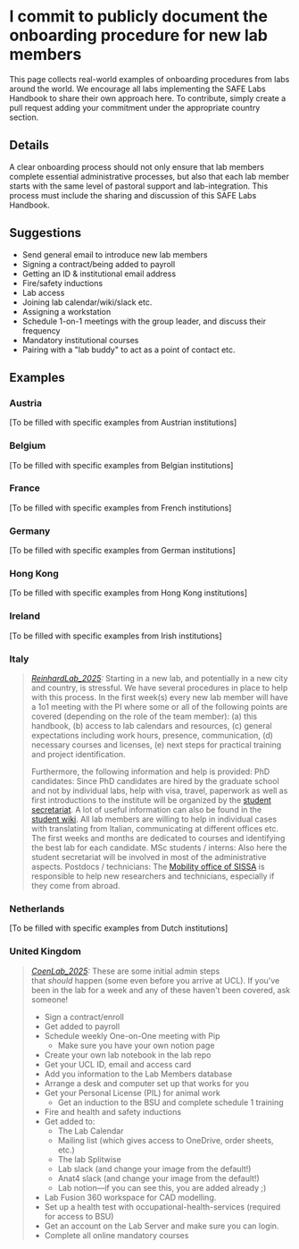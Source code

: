 # I commit to publicly document the onboarding procedure for new lab members

This page collects real-world examples of onboarding procedures from labs around the world. We encourage all labs implementing the SAFE Labs Handbook to share their own approach here. To contribute, simply create a pull request adding your commitment under the appropriate country section.

## Details
A clear onboarding process should not only ensure that lab members complete essential administrative processes, but also that each lab member starts with the same level of pastoral support and lab-integration. This process must include the sharing and discussion of this SAFE Labs Handbook.

## Suggestions
- Send general email to introduce new lab members
- Signing a contract/being added to payroll
- Getting an ID & institutional email address
- Fire/safety inductions
- Lab access
- Joining lab calendar/wiki/slack etc.
- Assigning a workstation
- Schedule 1-on-1 meetings with the group leader, and discuss their frequency
- Mandatory institutional courses
- Pairing with a "lab buddy" to act as a point of contact etc.

## Examples

### Austria
[To be filled with specific examples from Austrian institutions]

### Belgium
[To be filled with specific examples from Belgian institutions]

### France
[To be filled with specific examples from French institutions]

### Germany
[To be filled with specific examples from German institutions]

### Hong Kong
[To be filled with specific examples from Hong Kong institutions]

### Ireland
[To be filled with specific examples from Irish institutions]

### Italy
>_[ReinhardLab_2025](https://reinhardlab.org/philosophy):_ Starting in a new lab, and potentially in a new city and country, is stressful. We have several procedures in place to help with this process.
>In the first week(s) every new lab member will have a 1o1 meeting with the PI where some or all of the following points are covered (depending on the role of the team member): (a) this handbook, (b) access to lab calendars and resources, (c) general expectations including work hours, presence, communication, (d) necessary courses and licenses, (e) next steps for practical training and project identification.
>
>Furthermore, the following information and help is provided:
>PhD candidates: Since PhD candidates are hired by the graduate school and not by individual labs, help with visa, travel, paperwork as well as first introductions to the institute will be organized by the [student secretariat](https://wiki.sissa.it/students/index.php/Students%27_Secretariat). A lot of useful information can also be found in the [student wiki](https://wiki.sissa.it/students/index.php/Main_Page). All lab members are willing to help in individual cases with translating from Italian, communicating at different offices etc. The first weeks and months are dedicated to courses and identifying the best lab for each candidate. 
>MSc students / interns: Also here the student secretariat will be involved in most of the administrative aspects. 
>Postdocs / technicians: The [Mobility office of SISSA](https://www.sissa.it/research/research-funding-and-international-relations-office) is responsible to help new researchers and technicians, especially if they come from abroad. 

### Netherlands
[To be filled with specific examples from Dutch institutions]

### United Kingdom
>_[CoenLab_2025](https://coen-lab.com/):_ These are some initial admin steps that *should* happen (some even before you arrive at UCL). If you've been in the lab for a week and any of these haven't been covered, ask someone!
>
>- Sign a contract/enroll
>- Get added to payroll
>- Schedule weekly One-on-One meeting with Pip
 >   - Make sure you have your own notion page
>- Create your own lab notebook in the lab repo
>- Get your UCL ID, email and access card
>- Add you information to the Lab Members database
>- Arrange a desk and computer set up that works for you
>- Get your Personal License (PIL) for animal work
>    - Get an induction to the BSU and complete schedule 1 training
>- Fire and health and safety inductions
>- Get added to:
 >   - The Lab Calendar
 >   - Mailing list (which gives access to OneDrive, order sheets, etc.)
 >   - The lab Splitwise
 >   - Lab slack (and change your image from the default!)
 >   - Anat4 slack (and change your image from the default!)
 >   - Lab notion—if you can see this, you are added already ;)
 >  - Lab Fusion 360 workspace for CAD modelling.
>- Set up a health test with occupational-health-services (required for access to BSU)
>- Get an account on the Lab Server and make sure you can login.
>- Complete all online mandatory courses
